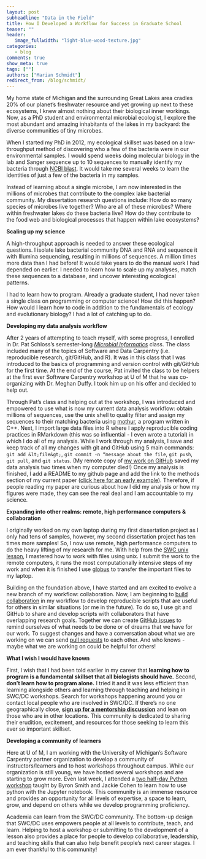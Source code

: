 ```yaml
---
layout: post
subheadline: "Data in the Field"
title: How I Developed a Workflow for Success in Graduate School
teaser: ""
header:
   image_fullwidth: "light-blue-wood-texture.jpg"
categories:
   - blog
comments: true
show_meta: true
tags: [""]
authors: ["Marian Schmidt"]
redirect_from: /blog/schmidt/
---
```


My home state of Michigan and the surrounding Great Lakes area cradles 20% of our planet’s freshwater resource and yet growing up 
next to these ecosystems, I knew almost nothing about their biological inner workings.  Now, as a PhD student and environmental microbial ecologist, I explore the most abundant and amazing inhabitants of the 
lakes in my backyard: the diverse communities of tiny microbes.  

When I started my PhD in 2012, my ecological skillset was based on a low-throughput method of discovering
who a few of the bacteria were in our environmental samples.  I would spend weeks doing molecular biology in the lab and
Sanger sequence up to 10 sequences to manually identify my bacteria through [NCBI blast](https://blast.ncbi.nlm.nih.gov/Blast.cgi). It would take me several weeks to
learn the identities of just a few of the bacteria in my samples.   

Instead of learning about a single microbe, I am now interested in the millions of microbes that contribute to the complex lake 
bacterial community. My dissertation research questions include: How do so many species of microbes live together?  Who are all of 
these microbes?  Where within freshwater lakes do these bacteria live? How do they contribute to the food web and biological processes 
that happen within lake ecosystems?  

**Scaling up my science**  

A high-throughput approach is needed to answer these ecological questions. I isolate lake bacterial community DNA and RNA and sequence
it with Illumina sequencing, resulting in millions of sequences. A million times more data than I had before! It would take years to do
the manual work I had depended on earlier. I needed to learn how to scale up my analyses, match these sequences to a database, and
uncover interesting ecological patterns.  

I had to learn how to program. Already a graduate student, I had never taken a single class on programming or computer science!
How did this happen? How would I learn how to code in addition to the fundamentals of ecology and evolutionary biology?
I had a lot of catching up to do.  

**Developing my data analysis workflow**  

After 2 years of attempting to teach myself, with some progress, I enrolled in Dr. Pat Schloss’s semester-long [*Microbial 
Informatics*](http://microbialinformatics.github.io/) class.  The class included many of the topics of Software and Data Carpentry (i.e. reproducible research, git/GitHub, and R).
It was in this class that I was introduced to the basics of programming and version control with git/GitHub for the first time.  At the end of the course, Pat invited the class to be helpers at the first ever Software Carpentry workshop at U of M that he was 
co-organizing with Dr. Meghan Duffy. I took him up on his offer and decided to help out.  

Through Pat’s class and helping out at the workshop, I was introduced and empowered to use what is now my current data analysis
workflow: obtain millions of sequences, use the unix shell to quality filter and assign my sequences to their matching bacteria
using [mothur](https://www.mothur.org/), a program written in C++.  Next, I import large data files into R where I apply reproducible coding practices in
RMarkdown (this was so influential - I even wrote a tutorial) in which I do all of my analysis. While I work through my analysis,
I save and keep track of all my changes with git and GitHub using 5 main commands:
`git add &lt;file&gt;`, `git commit -n “message about the file`, `git push`, `git pull`, and `git status`.
(My remote copy of [my work on GitHub](https://github.com/marschmi) saved my data analysis two times when my computer died!) Once my analysis is finished, I add a README to my github page and add the link to the methods section of my current paper
([click here for an early example](http://marschmi.github.io/Final_PAFL_Trophicstate/)).  Therefore, if people reading my paper are curious about how I did my analysis or 
how my figures were made, they can see the real deal and I am accountable to my science.  

**Expanding into other realms: remote, high performance computers & collaboration**   

I originally worked on my own laptop during my first dissertation project as I only had tens of samples, however,
my second dissertation project has ten times more samples! So, I now use remote, high performance computers to do
the heavy lifting of my research for me.  With help from the [SWC unix lesson](https://swcarpentry.github.io/shell-novice/), I mastered how to work with files using unix.
I submit the work to the remote computers, it runs the most computationally intensive steps of my work and when it is finished
I use [globus](https://www.globus.org/) to transfer the important files to my laptop.    

Building on the foundation above, I have started and am excited to evolve a new branch of my workflow: collaboration.
Now, I am beginning to [build collaboration](https://github.com/rprops/Mothur_oligo_batch) in my workflow to develop reproducible scripts that are useful for others in
similar situations (or me in the future).  To do so, I use git and GitHub to share and develop scripts with collaborators
that have overlapping research goals.  Together we can create [GitHub issues](https://guides.github.com/features/issues/) to remind ourselves of what needs to be done
or of dreams that we have for our work.  To suggest changes and have a conversation about what we are working on we can send
[pull requests](https://help.github.com/articles/about-pull-requests/) to each other. And who knows - maybe what we are working on could be helpful for others!  

**What I wish I would have known**

First, I wish that I had been told earlier in my career that **learning how to program is a fundamental skillset that all biologists
should have.**  Second, **don’t learn how to program alone.**  I tried it and it was less efficient than learning alongside others and
learning through teaching and helping in SWC/DC workshops. Search for workshops happening around you or contact local people who
are involved in SWC/DC.  If there’s no one geographically close, 
[**sign up for a mentorship discussion**](http://pad.software-carpentry.org/instructor-discussion) and lean on those who are in
other locations.  This community is dedicated to sharing their erudition, excitement, and resources for those seeking to learn
this ever so important skillset.  

**Developing a community of learners**

Here at U of M, I am working with the University of Michigan’s Software Carpentry partner organization to develop a community
of instructors/learners and to host workshops throughout campus.  While our organization is still young, we have hosted several
workshops and are starting to grow more. Even last week, I attended a
[two half-day Python workshop](https://umswc.github.io/2016-12-14-umich/) taught by Byron Smith and
Jackie Cohen to learn how to use python with the Jupyter notebook.  This community is an immense resource and provides an opportunity
for all levels of expertise, a space to learn, grow, and depend on others while we develop programming proficiency.  

Academia can learn from the SWC/DC community.  The bottom-up design that SWC/DC uses empowers people at all levels to contribute,
teach, and learn.  Helping to host a workshop or submitting to the development of a lesson also provides a place for people to develop
collaborative, leadership, and teaching skills that can also help benefit people’s next career stages.  I am ever thankful to this
community!  

